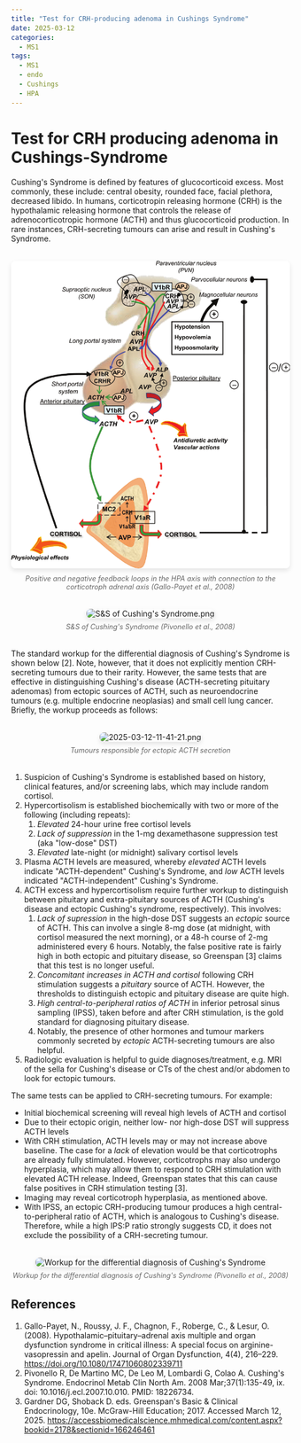 ```yaml
---
title: "Test for CRH-producing adenoma in Cushings Syndrome"
date: 2025-03-12
categories:
  - MS1
tags:
  - MS1
  - endo
  - Cushings
  - HPA
---
```


# Test for CRH producing adenoma in Cushings-Syndrome

Cushing's Syndrome is defined by features of glucocorticoid excess. Most commonly, these include: central obesity, rounded face, facial plethora, decreased libido. In humans, corticotropin releasing hormone (CRH) is the hypothalamic releasing hormone that controls the release of adrenocorticotropic hormone (ACTH) and thus glucocorticoid production. In rare instances, CRH-secreting tumours can arise and result in Cushing's Syndrome.

<div class="image-container" style="margin: 2rem auto; max-width: 800px; text-align: center;">
  <img src="https://raw.githubusercontent.com/haganenoneko/haganenoneko.github.io/refs/heads/master/_posts/images/cortisol-feedback-loop.png" alt="Cortisol feedback loop" style="max-width: 100%; height: auto; border-radius: 8px; box-shadow: 0 4px 8px rgba(0,0,0,0.1);" />
  <p style="margin: 0.5rem 0; color: #666; font-style: italic; font-size: 0.9em;">Positive and negative feedback loops in the HPA axis with connection to the corticotroph adrenal axis (Gallo-Payet et al., 2008)</p>
</div>

<div class="image-container" style="margin: 2rem auto; max-width: 800px; text-align: center;"><img src="https://raw.githubusercontent.com/haganenoneko/haganenoneko.github.io/refs/heads/master/_posts/images/2025-03-12-11-30-36.png.png" alt="S&S of Cushing's Syndrome.png" style="max-width: 100%; height: auto; border-radius: 8px; box-shadow: 0 4px 8px rgba(0,0,0,0.1);" /> <p style="margin: 0.5rem 0; color: #666; font-style: italic; font-size: 0.9em;">S&S of Cushing's Syndrome (Pivonello et al., 2008)</p></div>

The standard workup for the differential diagnosis of Cushing's Syndrome is shown below [2]. Note, however, that it does not explicitly mention CRH-secreting tumours due to their rarity. However, the same tests that are effective in distinguishing Cushing's disease (ACTH-secreting pituitary adenomas) from ectopic sources of ACTH, such as neuroendocrine tumours (e.g. multiple endocrine neoplasias) and small cell lung cancer. Briefly, the workup proceeds as follows:

<div class="image-container" style="margin: 2rem auto; max-width: 800px; text-align: center;"><img src="https://raw.githubusercontent.com/haganenoneko/haganenoneko.github.io/refs/heads/master/_posts/images/2025-03-12-11-41-21.png.png" alt="2025-03-12-11-41-21.png" style="max-width: 100%; height: auto; border-radius: 8px; box-shadow: 0 4px 8px rgba(0,0,0,0.1);" /> <p style="margin: 0.5rem 0; color: #666; font-style: italic; font-size: 0.9em;">Tumours responsible for ectopic ACTH secretion</p></div>

1. Suspicion of Cushing's Syndrome is established based on history, clinical features, and/or screening labs, which may include random cortisol.
2. Hypercortisolism is established biochemically with two or more of the following (including repeats):
   1. *Elevated* 24-hour urine free cortisol levels
   2. *Lack of suppression* in the 1-mg dexamethasone suppression test (aka "low-dose" DST)
   3. *Elevated* late-night (or midnight) salivary cortisol levels
3. Plasma ACTH levels are measured, whereby *elevated* ACTH levels indicate "ACTH-dependent" Cushing's Syndrome, and *low* ACTH levels indicated "ACTH-independent" Cushing's Syndrome.
4. ACTH excess and hypercortisolism require further workup to distinguish between pituitary and extra-pituitary sources of ACTH (Cushing's disease and ectopic Cushing's syndrome, respectively). This involves:
   1. *Lack of supression* in the high-dose DST suggests an *ectopic* source of ACTH. This can involve a single 8-mg dose (at midnight, with cortisol measured the next morning), or a 48-h course of 2-mg administered every 6 hours. Notably, the false positive rate is fairly high in both ectopic and pituitary disease, so Greenspan [3] claims that this test is no longer useful.
   2. *Concomitant increases in ACTH and cortisol* following CRH stimulation suggests a *pituitary* source of ACTH. However, the thresholds to distinguish ectopic and pituitary disease are quite high. 
   3. *High central-to-peripheral ratios of ACTH* in inferior petrosal sinus sampling (IPSS), taken before and after CRH stimulation, is the gold standard for diagnosing pituitary disease.
   4. Notably, the presence of other hormones and tumour markers commonly secreted by *ectopic* ACTH-secreting tumours are also helpful.
5. Radiologic evaluation is helpful to guide diagnoses/treatment, e.g. MRI of the sella for Cushing's disease or CTs of the chest and/or abdomen to look for ectopic tumours.

The same tests can be applied to CRH-secreting tumours. For example:
- Initial biochemical screening will reveal high levels of ACTH and cortisol
- Due to their ectopic origin, neither low- nor high-dose DST will suppress ACTH levels
- With CRH stimulation, ACTH levels may or may not increase above baseline. The case for a *lack* of elevation would be that corticotrophs are already fully stimulated. However, corticotrophs may also undergo hyperplasia, which may allow them to respond to CRH stimulation with elevated ACTH release. Indeed, Greenspan states that this can cause false positives in CRH stimulation testing [3].
- Imaging may reveal corticotroph hyperplasia, as mentioned above.
- With IPSS, an ectopic CRH-producing tumour produces a high central-to-peripheral ratio of ACTH, which is analogous to Cushing's disease. Therefore, while a high IPS:P ratio strongly suggests CD, it does not exclude the possibility of a CRH-secreting tumour.

<div class="image-container" style="margin: 2rem auto; max-width: 800px; text-align: center;"><img src="https://raw.githubusercontent.com/haganenoneko/haganenoneko.github.io/refs/heads/master/_posts/images/2025-03-12-11-36-00.png.png" alt="Workup for the differential diagnosis of Cushing's Syndrome" style="max-width: 100%; height: auto; border-radius: 8px; box-shadow: 0 4px 8px rgba(0,0,0,0.1);" /> <p style="margin: 0.5rem 0; color: #666; font-style: italic; font-size: 0.9em;">Workup for the differential diagnosis of Cushing's Syndrome (Pivonello et al., 2008)</p></div>

## References

1. Gallo-Payet, N., Roussy, J. F., Chagnon, F., Roberge, C., & Lesur, O. (2008). Hypothalamic–pituitary–adrenal axis multiple and organ dysfunction syndrome in critical illness: A special focus on arginine-vasopressin and apelin. Journal of Organ Dysfunction, 4(4), 216–229. https://doi.org/10.1080/17471060802339711
2. Pivonello R, De Martino MC, De Leo M, Lombardi G, Colao A. Cushing's Syndrome. Endocrinol Metab Clin North Am. 2008 Mar;37(1):135-49, ix. doi: 10.1016/j.ecl.2007.10.010. PMID: 18226734.
3. Gardner DG, Shoback D. eds. Greenspan's Basic & Clinical Endocrinology, 10e. McGraw-Hill Education; 2017. Accessed March 12, 2025. https://accessbiomedicalscience.mhmedical.com/content.aspx?bookid=2178&sectionid=166246461